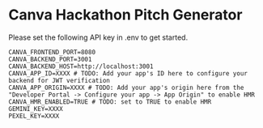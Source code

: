 # Canva Hackathon Pitch Generator

Please set the following API key in .env to get started.

```
CANVA_FRONTEND_PORT=8080
CANVA_BACKEND_PORT=3001
CANVA_BACKEND_HOST=http://localhost:3001
CANVA_APP_ID=XXXX # TODO: Add your app's ID here to configure your backend for JWT verification
CANVA_APP_ORIGIN=XXXX # TODO: Add your app's origin here from the "Developer Portal -> Configure your app -> App Origin" to enable HMR
CANVA_HMR_ENABLED=TRUE # TODO: set to TRUE to enable HMR
GEMINI_KEY=XXXX
PEXEL_KEY=XXXX
```
